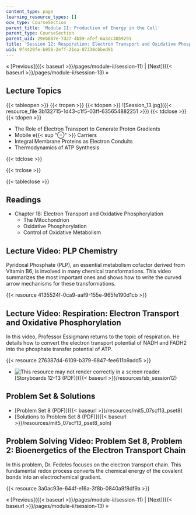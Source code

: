```yaml
---
content_type: page
learning_resource_types: []
ocw_type: CourseSection
parent_title: 'Module II: Production of Energy in the Cell'
parent_type: CourseSection
parent_uid: 29eb687e-7d27-4b59-afef-6a3dc3859291
title: 'Session 12: Respiration: Electron Transport and Oxidative Phosphorylation'
uid: 9f4429fe-b956-2eff-21ea-87330cbbed91
---
```


« [Previous]({{< baseurl >}}/pages/module-ii/session-11) | [Next]({{< baseurl >}}/pages/module-ii/session-13) »

Lecture Topics
--------------

{{< tableopen >}}
{{< tropen >}}
{{< tdopen >}}
![Session_13.jpg]({{< resource_file 3b132715-1d43-c1f5-03ff-635654882251 >}})
{{< tdclose >}}
{{< tdopen >}}


*   The Role of Electron Transport to Generate Proton Gradients
*   Mobile e{{< sup "⊖" >}} Carriers
*   Integral Membrane Proteins as Electron Conduits
*   Thermodynamics of ATP Synthesis


{{< tdclose >}}

{{< trclose >}}

{{< tableclose >}}

Readings
--------

*   Chapter 18: Electron Transport and Oxidative Phosphorylation
    *   The Mitochondrion
    *   Oxidative Phosphorylation
    *   Control of Oxidative Metabolism

Lecture Video: PLP Chemistry
----------------------------

Pyridoxal Phosphate (PLP), an essential metabolism cofactor derived from Vitamin B6, is involved in many chemical transformations. This video summarizes the most important ones and shows how to write the curved arrow mechanisms for these transformations.

{{< resource 4135524f-0ca9-aaf9-155e-965fe190d1cb >}}

Lecture Video: Respiration: Electron Transport and Oxidative Phosphorylation
----------------------------------------------------------------------------

In this video, Professor Essigmann returns to the topic of respiration. He details how to convert the electron transport potential of NADH and FADH2 into the phosphate transfer potential of ATP.

{{< resource 276387d4-6109-b379-6847-fee611b9add5 >}}

*   ![This resource may not render correctly in a screen reader.](/images/inacessible.gif)[Storyboards 12–13 (PDF)]({{< baseurl >}}/resources/sb_session12)

Problem Set & Solutions
-----------------------

*   [Problem Set 8 (PDF)]({{< baseurl >}}/resources/mit5_07scf13_pset8)
*   [Solutions to Problem Set 8 (PDF)]({{< baseurl >}}/resources/mit5_07scf13_pset8_soln)

Problem Solving Video: Problem Set 8, Problem 2: Bioenergetics of the Electron Transport Chain
----------------------------------------------------------------------------------------------

In this problem, Dr. Fedeles focuses on the electron transport chain. This fundamental redox process converts the chemical energy of the covalent bonds into an electrochemical gradient.

{{< resource 3a0ac93e-644f-e16a-3f8b-0840a9f8df9a >}}

« [Previous]({{< baseurl >}}/pages/module-ii/session-11) | [Next]({{< baseurl >}}/pages/module-ii/session-13) »